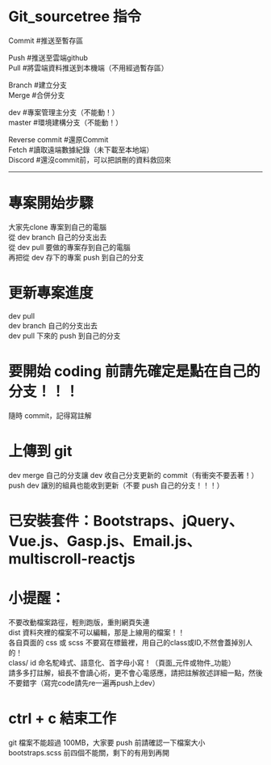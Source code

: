 # Git_sourcetree 指令
  
Commit #推送至暫存區  
  
Push #推送至雲端github  
Pull #將雲端資料推送到本機端（不用經過暫存區）  
  
Branch #建立分支  
Merge #合併分支  
  
dev #專案管理主分支（不能動！）  
master #環境建構分支（不能動！）  
  
Reverse commit #還原Commit  
Fetch #讀取遠端數據紀錄（未下載至本地端）  
Discord #還沒commit前，可以把誤刪的資料救回來  
__________________________________________________

# 專案開始步驟
大家先clone 專案到自己的電腦  
從 dev branch 自己的分支出去  
從 dev pull 要做的專案存到自己的電腦  
再把從 dev 存下的專案 push 到自己的分支  
  
# 更新專案進度
dev pull  
dev branch 自己的分支出去  
dev pull 下來的 push 到自己的分支  
  
# 要開始 coding 前請先確定是點在自己的分支！！！
隨時 commit，記得寫註解  

# 上傳到 git
dev merge 自己的分支讓 dev 收自己分支更新的 commit（有衝突不要丟著！）  
push dev 讓別的組員也能收到更新（不要 push 自己的分支！！！）  
  
# 已安裝套件：Bootstraps、jQuery、Vue.js、Gasp.js、Email.js、multiscroll-reactjs

# 小提醒：
不要改動檔案路徑，輕則跑版，重則網頁失連  
dist 資料夾裡的檔案不可以編輯，那是上線用的檔案！！  
各自頁面的 css 或 scss 不要寫在標籤裡，用自己的class或ID,不然會蓋掉別人的！  
class/ id 命名駝峰式、語意化、首字母小寫！（頁面_元件或物件_功能）  
請多多打註解，組長不會讀心術，更不會心電感應，請把註解敘述詳細一點，然後不要錯字（寫完code請先re一遍再push上dev）  

# ctrl + c 結束工作
git 檔案不能超過 100MB，大家要 push 前請確認一下檔案大小  
bootstraps.scss 前四個不能關，剩下的有用到再開  